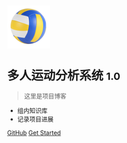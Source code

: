 <!-- _coverpage.md -->

![logo](logo.png) 

# 多人运动分析系统 <small>1.0</small>

> 这里是项目博客

- 组内知识库 
- 记录项目进展

[GitHub](https://github.com/Wentao677/Use-MultiSports)
[Get Started](README.md)